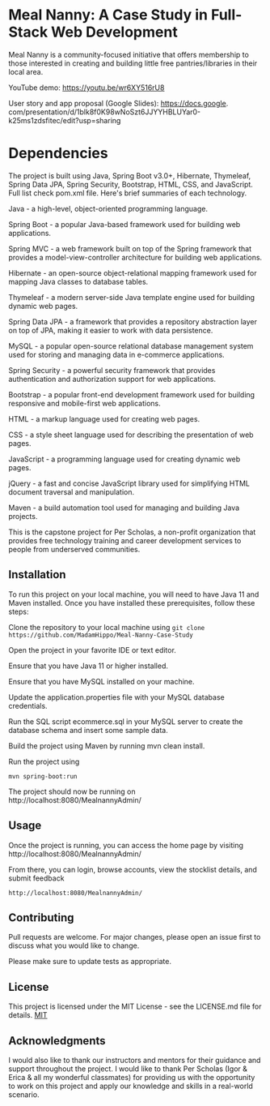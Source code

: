 # Meal Nanny: A Case Study in Full-Stack Web Development

Meal Nanny is a community-focused initiative that offers membership to those interested in creating and building little free pantries/libraries in their local area.

YouTube demo: https://youtu.be/wr6XY516rU8

User story and app proposal (Google Slides): https://docs.google.
com/presentation/d/1blk8f0K98wNoSzt6JJYYHBLUYar0-k25ms1zdsfitec/edit?usp=sharing


# Dependencies
The project is built using Java, Spring Boot v3.0+, Hibernate, Thymeleaf, Spring Data JPA, Spring Security, 
Bootstrap, HTML, CSS, and JavaScript. Full list check pom.xml file. Here's brief summaries of each technology.

Java - a high-level, object-oriented programming language.

Spring Boot - a popular Java-based framework used for building web applications.

Spring MVC - a web framework built on top of the Spring framework that provides a model-view-controller architecture for building web applications.

Hibernate - an open-source object-relational mapping framework used for mapping Java classes to database tables.

Thymeleaf - a modern server-side Java template engine used for building dynamic web pages.

Spring Data JPA - a framework that provides a repository abstraction layer on top of JPA, making it easier to work with data persistence.

MySQL - a popular open-source relational database management system used for storing and managing data in e-commerce applications.

Spring Security - a powerful security framework that provides authentication and authorization support for web applications.

Bootstrap - a popular front-end development framework used for building responsive and mobile-first web applications.

HTML - a markup language used for creating web pages.

CSS - a style sheet language used for describing the presentation of web pages.

JavaScript - a programming language used for creating dynamic web pages.

jQuery - a fast and concise JavaScript library used for simplifying HTML document traversal and manipulation.

Maven - a build automation tool used for managing and building Java projects.

This is the capstone project for Per Scholas, a non-profit organization that provides free technology training and career development services to people from underserved communities.


## Installation

To run this project on your local machine, you will need to have Java 11 and Maven installed. Once you have installed these prerequisites, follow these steps:

Clone the repository to your local machine using ```git clone https://github.com/MadamHippo/Meal-Nanny-Case-Study```

Open the project in your favorite IDE or text editor.

Ensure that you have Java 11 or higher installed.

Ensure that you have MySQL installed on your machine.

Update the application.properties file with your MySQL database credentials.

Run the SQL script ecommerce.sql in your MySQL server to create the database schema and insert some sample data.

Build the project using Maven by running mvn clean install.

Run the project using
```
mvn spring-boot:run
```
The project should now be running on http://localhost:8080/MealnannyAdmin/

## Usage

Once the project is running, you can access the home page by visiting http://localhost:8080/MealnannyAdmin/

From there, you can login, browse accounts, view the stocklist details, and submit feedback

```
http://localhost:8080/MealnannyAdmin/
```

## Contributing

Pull requests are welcome. For major changes, please open an issue first
to discuss what you would like to change.

Please make sure to update tests as appropriate.

## License

This project is licensed under the MIT License - see the LICENSE.md file for details.
[MIT](https://choosealicense.com/licenses/mit/)

## Acknowledgments

I would also like to thank our instructors and mentors for their guidance and support throughout the project. I would 
like to thank Per Scholas (Igor & Erica & all my wonderful classmates) for providing us with the 
opportunity to 
work on 
this project and 
apply our knowledge and skills in a real-world scenario. 


